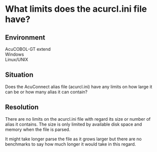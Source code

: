 # What limits does the acurcl.ini file have?
## Environment
AcuCOBOL-GT extend  
Windows  
Linux/UNIX  

## Situation
Does the AcuConnect alias file (acurcl.ini) have any limits on how large it can be or how many alias it can contain?  

## Resolution
There are no limits on the acurcl.ini file with regard its size or number of alias it contains. The size is only limited by available disk space and memory when the file is parsed.  

It might take longer parse the file as it grows larger but there are no benchmarks to say how much longer it would take in this regard.  